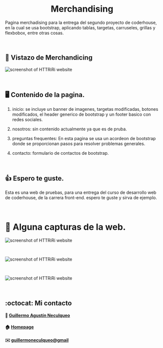 <div> 
  <h1 align="center">Merchandising</h1>
  <p>
  Pagina merchadising para la entrega del segundo proyecto de coderhouse, en la cual se usa bootstrap, aplicando tablas, targetas, carruseles, grillas y flexbobox, entre otras cosas. 
  </p>
</div>

<br>

## :pushpin: Vistazo de Merchandicing
![screenshot of HTTRiRi website](https://res.cloudinary.com/dpiwmbsog/image/upload/v1665805388/imgs/capt1_jfsr6n.png)

<br>

## :desktop_computer: Contenido de la pagina.
1. inicio: se incluye un banner de imagenes, targetas modificadas, botones modificados, el header generico de bootstrap y un footer basico con redes sociales.

2. nosotros: sin contenido actualmente ya que es de pruba.

3. preguntas frequentes: En esta pagina se usa un acordeon de bootstrap donde se proporcionan pasos para resolver problemas generales.

4. contacto: formulario de contactos de bootstrap.

<br>

## 👍 Espero te guste. 
Esta es una web de pruebas, para una entrega del curso de desarrollo web de coderhouse, de la carrera front-end. espero te guste y sirva de ejemplo.

<br>

# :pushpin: Alguna capturas de la web. 
![screenshot of HTTRiRi website](https://res.cloudinary.com/dpiwmbsog/image/upload/v1665806229/imgs/capt3_wuvrpl.png)

<br>

![screenshot of HTTRiRi website](https://res.cloudinary.com/dpiwmbsog/image/upload/v1665806223/imgs/ayuda_nrnjni.png)

<br>

![screenshot of HTTRiRi website](https://res.cloudinary.com/dpiwmbsog/image/upload/v1665806391/imgs/cap4_cjjnzw.png)

<br>

## :octocat: Mi contacto
#### :bust_in_silhouette: [Guillermo Agustín Neculqueo](@guillenec)
#### :house: [Homepage](https://procedilinux.netlify.app/index.html)	

#### :envelope: [guillermoneculqueo@gmail](guillermoneculqueo@gmail.com)
